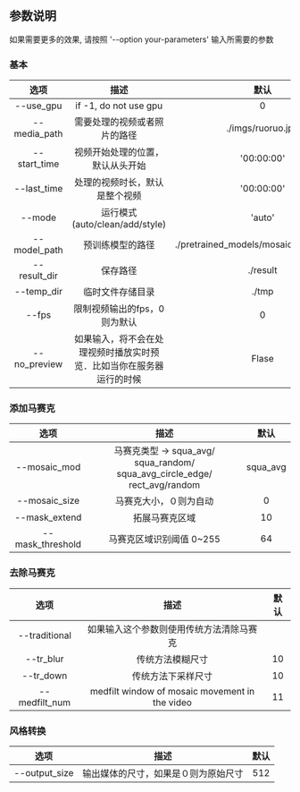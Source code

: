 ## 参数说明
如果需要更多的效果,  请按照 '--option your-parameters' 输入所需要的参数

### 基本

|    选项    |        描述         |                 默认                 |
| :----------: | :------------------------: | :-------------------------------------: |
|  --use_gpu   |   if -1, do not use gpu    |                    0                    |
| --media_path | 需要处理的视频或者照片的路径 |            ./imgs/ruoruo.jpg            |
| --start_time | 视频开始处理的位置，默认从头开始 | '00:00:00' |
| --last_time | 处理的视频时长，默认是整个视频 | '00:00:00' |
|    --mode    |    运行模式(auto/clean/add/style)    |                 'auto'                  |
| --model_path |   预训练模型的路径    | ./pretrained_models/mosaic/add_face.pth |
| --result_dir | 保存路径 |                 ./result          |
| --temp_dir | 临时文件存储目录 | ./tmp |
|    --fps    |    限制视频输出的fps，0则为默认    |                 0                  |
| --no_preview | 如果输入，将不会在处理视频时播放实时预览．比如当你在服务器运行的时候 | Flase |

### 添加马赛克

|    选项    |        描述       |                 默认                 |
| :----------: | :------------------------: | :-------------------------------------: |
| --mosaic_mod | 马赛克类型 -> squa_avg/ squa_random/ squa_avg_circle_edge/ rect_avg/random |                    squa_avg                    |
| --mosaic_size | 马赛克大小，０则为自动 |            0            |
|    --mask_extend    |    拓展马赛克区域    |         10  |
| --mask_threshold | 马赛克区域识别阈值 0~255 | 64 |

### 去除马赛克

|    选项    |        描述       |                 默认                 |
| :----------: | :------------------------: | :-------------------------------------: |
| --traditional | 如果输入这个参数则使用传统方法清除马赛克 |                                        |
| --tr_blur | 传统方法模糊尺寸 |            10            |
|    --tr_down    |    传统方法下采样尺寸    |         10  |
| --medfilt_num | medfilt window of mosaic movement in the video | 11 |

### 风格转换

|    选项    |        描述       |                 默认                 |
| :----------: | :------------------------: | :-------------------------------------: |
| --output_size | 输出媒体的尺寸，如果是０则为原始尺寸 |512|